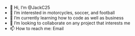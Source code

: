 - 👋 Hi, I’m @JackC25
- 👀 I’m interested in motorcycles, soccer, and football
- 🌱 I’m currently learning how to code as well as business
- 💞️ I’m looking to collaborate on any project that interests me
- 📫 How to reach me: Email

<!---
JackC25/JackC25 is a ✨ special ✨ repository because its `README.md` (this file) appears on your GitHub profile.
You can click the Preview link to take a look at your changes.
--->
